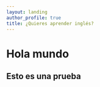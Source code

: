 ```yaml
---
layout: landing
author_profile: true
title: ¿Quieres aprender inglés?
---
```


# Hola mundo

## Esto es una prueba